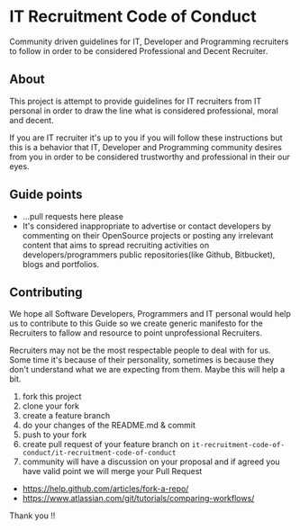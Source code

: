 # IT Recruitment Code of Conduct

Community driven guidelines for IT, Developer and Programming recruiters
to follow in order to be considered Professional and Decent Recruiter.

## About

This project is attempt to provide guidelines for IT recruiters
from IT personal in order to draw the line what is considered
professional, moral and decent.

If you are IT recruiter it's up to you if you will follow these instructions but
this is a behavior that IT, Developer and Programming community desires from you
in order to be considered trustworthy and professional in their our
eyes.

## Guide points

* ...pull requests here please
* It's considered inappropriate to advertise or contact developers by
  commenting on their OpenSource projects or posting any irrelevant
  content that aims to spread recruiting activities on
  developers/programmers public repositories(like Github, Bitbucket),
  blogs and portfolios.

## Contributing

We hope all Software Developers, Programmers and IT personal would help
us to contribute to this Guide so we create generic manifesto for the
Recruiters to fallow and resource to point unprofessional Recruiters.

Recruiters may not be the most respectable people to deal with for us.
Some time it's because of their personality,
sometimes is because they don't understand what we are expecting from
them.  Maybe this will help a bit.

1. fork this project
2. clone your fork
3. create a feature branch
4. do your changes of the README.md & commit
5. push to your fork
6. create pull request of your feature branch on `it-recruitment-code-of-conduct/it-recruitment-code-of-conduct`
7. community will have a discussion on your proposal and if agreed you
   have valid point we will merge your Pull Request

* https://help.github.com/articles/fork-a-repo/
* https://www.atlassian.com/git/tutorials/comparing-workflows/

Thank you !!
